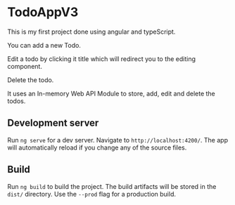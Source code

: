 # TodoAppV3

This is my first project done using angular and typeScript.


You can add a new Todo.

Edit a todo by clicking it title which will redirect you to the editing component.

Delete the todo.

It uses an In-memory Web API Module to store, add, edit and delete the todos.


## Development server

Run `ng serve` for a dev server. Navigate to `http://localhost:4200/`. The app will automatically reload if you change any of the source files.


## Build

Run `ng build` to build the project. The build artifacts will be stored in the `dist/` directory. Use the `--prod` flag for a production build.


